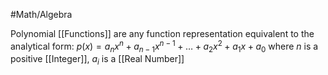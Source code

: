 #Math/Algebra 

Polynomial [[Functions]] are any function representation equivalent to the analytical form: $p(x)=a_{n}x^n+a_{n-1}x^{n-1}+ \dots +a_{2}x^2+a_{1}x+a_{0}$
where $n$ is a positive [[Integer]], $a_{i}$ is a [[Real Number]]